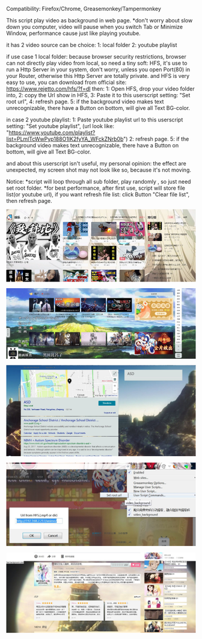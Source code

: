 Compatibility:
Firefox/Chrome,
Greasemonkey/Tampermonkey

This script play video as background in web page.
*don't worry about slow down you computer, video will pause when you switch Tab or Minimize Window,
performance cause just like playing youtube.



it has 2 video source can be choice:
1: local folder
2: youtube playlist

if use case 1 local folder:
because browser security restrictions, browser can not directly play video from local, 
so need a tiny soft: HFS, it's use to run a Http Server in your system,
don't worry, unless you open Port(80) in your Router, otherwise this Http Server are totally private.
and HFS is very easy to use, you can download from official site: https://www.rejetto.com/hfs/?f=dl
then:
1: Open HFS, drop your video folder into,
2: copy the Url show in HFS, 
3: Paste it to this userscript setting: "Set root url", 
4: refresh page.
5: if the background video makes text unrecognizable, there have a Button on bottom, will give all Text BG-color.



in case 2 youtube playlist:
1: Paste youtube playlist url to this userscript setting: "Set youtube playlist", 
(url look like: "https://www.youtube.com/playlist?list=PLmlTcWwPyp188O1lK2fyYA_WFckZNrb0b")
2: refresh page.
5: if the background video makes text unrecognizable, there have a Button on bottom, will give all Text BG-color.




and about this userscript isn't useful, my personal opinion: the effect are unexpected, my screen shot may not look like so, because it's not moving.


Notice:
*script will loop through all sub folder, play randomly , so just need set root folder.
*for best performance, after first use, script will store file list(or youtube url),
if you want refresh file list: click Button "Clear file list", then refresh page.


![01](https://github.com/zhuzemin/video_background/raw/master/Screenshot-2020-2-1.jpg)

![02](https://github.com/zhuzemin/video_background/raw/master/Screenshot-2020-2-1(2).jpg)

![03](https://github.com/zhuzemin/video_background/raw/master/2020-02-01_060303.jpg)

![04](https://github.com/zhuzemin/video_background/raw/master/2020-02-01_062904.jpg)

![05](https://github.com/zhuzemin/video_background/raw/master/Screenshot-2020-2-2.jpg)
